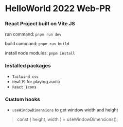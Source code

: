 # HelloWorld 2022 Web-PR 


### React Project built on Vite JS


run command: `pnpm run dev`

build command: `pnpm run build`

install node modules: `pnpm install`

### Installed packages

* `Tailwind css` 
* `HowlJS` for playing audio
* `React Icons`

### Custom hooks

* `useWindowDimensions` to get window width and height

> const { height, width } = useWindowDimensions();
